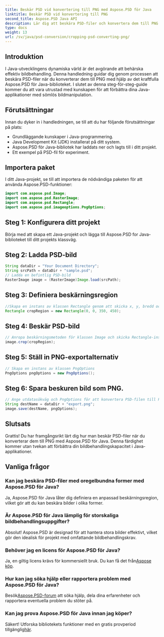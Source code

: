 ```yaml
---
title: Beskär PSD vid konvertering till PNG med Aspose.PSD för Java
linktitle: Beskär PSD vid konvertering till PNG
second_title: Aspose.PSD Java API
description: Lär dig att beskära PSD-filer och konvertera dem till PNG med Aspose.PSD för Java. Förbättra dina Java-applikationer med effektiv bildbehandling.
type: docs
weight: 13
url: /sv/java/psd-conversion/cropping-psd-converting-png/
---
```

## Introduktion
I Java-utvecklingens dynamiska värld är det avgörande att behärska effektiv bildbehandling. Denna handledning guidar dig genom processen att beskära PSD-filer när du konverterar dem till PNG med hjälp av det kraftfulla Aspose.PSD för Java-biblioteket. I slutet av denna steg-för-steg-guide kommer du att vara utrustad med kunskapen för att förbättra dina Java-applikationer med sömlös bildmanipulation.
## Förutsättningar
Innan du dyker in i handledningen, se till att du har följande förutsättningar på plats:
- Grundläggande kunskaper i Java-programmering.
- Java Development Kit (JDK) installerat på ditt system.
- Aspose.PSD för Java-bibliotek har laddats ner och lagts till i ditt projekt.
- Ett exempel på PSD-fil för experiment.
## Importera paket
I ditt Java-projekt, se till att importera de nödvändiga paketen för att använda Aspose.PSD-funktioner:
```java
import com.aspose.psd.Image;
import com.aspose.psd.RasterImage;
import com.aspose.psd.Rectangle;
import com.aspose.psd.imageoptions.PngOptions;
```
## Steg 1: Konfigurera ditt projekt
Börja med att skapa ett Java-projekt och lägga till Aspose.PSD for Java-biblioteket till ditt projekts klassväg.
## Steg 2: Ladda PSD-bild
```java
String dataDir = "Your Document Directory";
String srcPath = dataDir + "sample.psd";
// Ladda en befintlig PSD-bild
RasterImage image = (RasterImage)Image.load(srcPath);
```
## Steg 3: Definiera beskärningsregion
```java
//Skapa en instans av klassen Rectangle genom att skicka x, y, bredd och höjd
Rectangle cropRegion = new Rectangle(0, 0, 350, 450);
```
## Steg 4: Beskär PSD-bild
```java
// Anropa beskärningsmetoden för klassen Image och skicka Rectangle-instansen
image.crop(cropRegion);
```
## Steg 5: Ställ in PNG-exportalternativ
```java
// Skapa en instans av klassen PngOptions
PngOptions pngOptions = new PngOptions();
```
## Steg 6: Spara beskuren bild som PNG.
```java
// Ange utdatasökväg och PngOptions för att konvertera PSD-filen till PNG och spara utdata
String destName = dataDir + "export.png";
image.save(destName, pngOptions);
```
## Slutsats
Grattis! Du har framgångsrikt lärt dig hur man beskär PSD-filer när du konverterar dem till PNG med Aspose.PSD för Java. Denna färdighet kommer utan tvekan att förbättra din bildbehandlingskapacitet i Java-applikationer.
## Vanliga frågor
### Kan jag beskära PSD-filer med oregelbundna former med Aspose.PSD för Java?
Ja, Aspose.PSD för Java låter dig definiera en anpassad beskärningsregion, vilket gör att du kan beskära bilder i olika former.
### Är Aspose.PSD för Java lämplig för storskaliga bildbehandlingsuppgifter?
Absolut! Aspose.PSD är designad för att hantera stora bilder effektivt, vilket gör den idealisk för projekt med omfattande bildbehandlingskrav.
### Behöver jag en licens för Aspose.PSD för Java?
 Ja, en giltig licens krävs för kommersiellt bruk. Du kan få det från[Aspose köp](https://purchase.aspose.com/buy).
### Hur kan jag söka hjälp eller rapportera problem med Aspose.PSD för Java?
 Besök[Aspose.PSD-forum](https://forum.aspose.com/c/psd/34) att söka hjälp, dela dina erfarenheter och rapportera eventuella problem du stöter på.
### Kan jag prova Aspose.PSD för Java innan jag köper?
 Säkert! Utforska bibliotekets funktioner med en gratis provperiod tillgänglig[här](https://releases.aspose.com/).